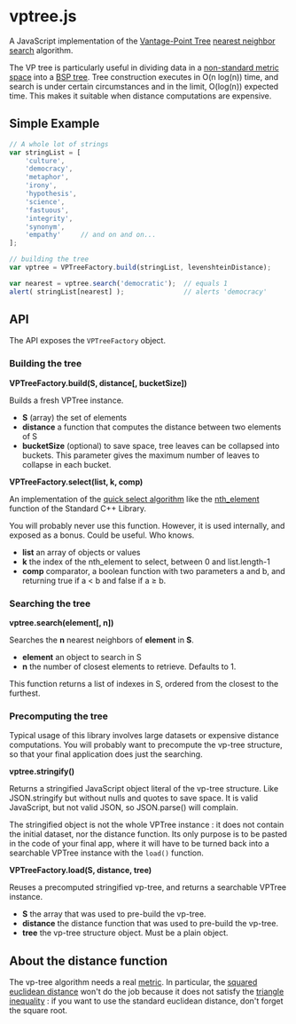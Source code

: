 vptree.js
=========

A JavaScript implementation of the [Vantage-Point Tree](https://en.wikipedia.org/wiki/Vantage-point_tree) [nearest neighbor search](https://en.wikipedia.org/wiki/Nearest_neighbor_search) algorithm.

The VP tree is particularly useful in dividing data in a [non-standard metric space](https://en.wikipedia.org/wiki/Metric_space#Examples_of_metric_spaces) into a
[BSP tree](https://en.wikipedia.org/wiki/Binary_space_partitioning).
Tree construction executes in O(n&nbsp;log(n)) time, and search is under certain circumstances and in the limit, O(log(n))
expected time. This makes it suitable when distance computations are expensive.

## Simple Example
```js
// A whole lot of strings
var stringList = [
	'culture',
	'democracy',
	'metaphor',
	'irony',
	'hypothesis',
	'science',
	'fastuous',
	'integrity',
	'synonym',
	'empathy'     // and on and on...
];

// building the tree
var vptree = VPTreeFactory.build(stringList, levenshteinDistance);

var nearest = vptree.search('democratic');  // equals 1
alert( stringList[nearest] );               // alerts 'democracy'
```

## API

The API exposes the ```VPTreeFactory``` object.

### Building the tree

**VPTreeFactory.build(S, distance[, bucketSize])**

Builds a fresh VPTree instance.

* **S** (array) the set of elements
* **distance** a function that computes the distance between two elements of S
* **bucketSize** (optional) to save space, tree leaves can be collapsed into buckets. This parameter gives the maximum number of leaves to collapse in each bucket.


**VPTreeFactory.select(list, k, comp)**

An implementation of the [quick select algorithm](http://en.wikipedia.org/wiki/Quickselect) 
like the [nth_element](http://msdn.microsoft.com/en-us/library/7s2yb954%28v=vs.120%29.aspx) function of the Standard C++ Library.

You will probably never use this function. However, it is used internally, and exposed as a bonus. Could be useful. Who knows.

* **list** an array of objects or values
* **k** the index of the nth_element to select, between 0 and list.length-1
* **comp** comparator, a boolean function with two parameters a and b, and returning true if a < b and false if a ≥ b.

### Searching the tree

**vptree.search(element[, n])**

Searches the **n** nearest neighbors of **element** in **S**.

* **element** an object to search in S
* **n** the number of closest elements to retrieve. Defaults to 1.

This function returns a list of indexes in S, ordered from the closest to the furthest.

### Precomputing the tree

Typical usage of this library involves large datasets or expensive distance computations. You will probably want to
precompute the vp-tree structure, so that your final application does just the searching.

**vptree.stringify()**

Returns a stringified JavaScript object literal of the vp-tree structure. Like JSON.stringify but without nulls
and quotes to save space. It is valid JavaScript, but not valid JSON, so JSON.parse() will complain.

The stringified object is not the whole VPTree instance : it does not contain the initial dataset, nor the
distance function. Its only purpose is to be pasted in the code of your final app, where it will have to
be turned back into a searchable VPTree instance with the ```load()``` function.

**VPTreeFactory.load(S, distance, tree)**

Reuses a precomputed stringified vp-tree, and returns a searchable VPTree instance.

* **S** the array that was used to pre-build the vp-tree.
* **distance** the distance function that was used to pre-build the vp-tree.
* **tree** the vp-tree structure object. Must be a plain object.

## About the distance function

The vp-tree algorithm needs a real [metric](https://en.wikipedia.org/wiki/Metric_%28mathematics%29).
In particular, the [squared euclidean distance](https://en.wikipedia.org/wiki/Euclidean_distance#Squared_Euclidean_distance)
won't do the job because it does not satisfy the [triangle inequality](https://en.wikipedia.org/wiki/Triangle_inequality) :
if you want to use the standard euclidean distance, don't forget the square root.
